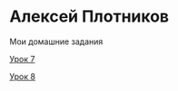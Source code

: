# Алексей Плотников
Мои домашние задания

[Урок 7](https://webskjol.github.io/lesson_7/ "Седьмой")

[Урок 8](https://webskjol.github.io/lesson_8/ "Восьмой")

